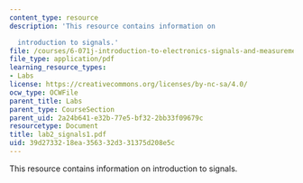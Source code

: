 ```yaml
---
content_type: resource
description: 'This resource contains information on

  introduction to signals.'
file: /courses/6-071j-introduction-to-electronics-signals-and-measurement-spring-2006/39d2733218ea356332d331375d208e5c_lab2_signals1.pdf
file_type: application/pdf
learning_resource_types:
- Labs
license: https://creativecommons.org/licenses/by-nc-sa/4.0/
ocw_type: OCWFile
parent_title: Labs
parent_type: CourseSection
parent_uid: 2a24b641-e32b-77e5-bf32-2bb33f09679c
resourcetype: Document
title: lab2_signals1.pdf
uid: 39d27332-18ea-3563-32d3-31375d208e5c
---
```

This resource contains information on
introduction to signals.